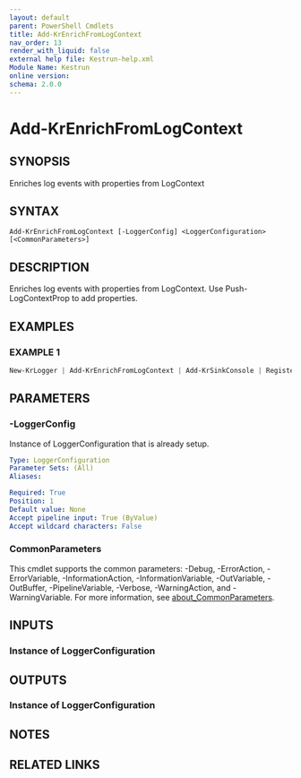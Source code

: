 ```yaml
---
layout: default
parent: PowerShell Cmdlets
title: Add-KrEnrichFromLogContext
nav_order: 13
render_with_liquid: false
external help file: Kestrun-help.xml
Module Name: Kestrun
online version:
schema: 2.0.0
---
```


# Add-KrEnrichFromLogContext

## SYNOPSIS
Enriches log events with properties from LogContext

## SYNTAX

```
Add-KrEnrichFromLogContext [-LoggerConfig] <LoggerConfiguration> [<CommonParameters>]
```

## DESCRIPTION
Enriches log events with properties from LogContext.
Use Push-LogContextProp to add properties.

## EXAMPLES

### EXAMPLE 1
```powershell
New-KrLogger | Add-KrEnrichFromLogContext | Add-KrSinkConsole | Register-KrLogger
```

## PARAMETERS

### -LoggerConfig
Instance of LoggerConfiguration that is already setup.

```yaml
Type: LoggerConfiguration
Parameter Sets: (All)
Aliases:

Required: True
Position: 1
Default value: None
Accept pipeline input: True (ByValue)
Accept wildcard characters: False
```

### CommonParameters
This cmdlet supports the common parameters: -Debug, -ErrorAction, -ErrorVariable, -InformationAction, -InformationVariable, -OutVariable, -OutBuffer, -PipelineVariable, -Verbose, -WarningAction, and -WarningVariable. For more information, see [about_CommonParameters](http://go.microsoft.com/fwlink/?LinkID=113216).

## INPUTS

### Instance of LoggerConfiguration
## OUTPUTS

### Instance of LoggerConfiguration
## NOTES

## RELATED LINKS
